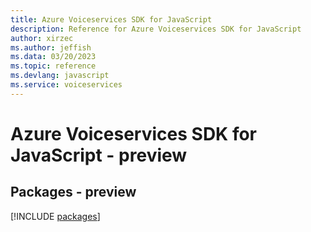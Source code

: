 ```yaml
---
title: Azure Voiceservices SDK for JavaScript
description: Reference for Azure Voiceservices SDK for JavaScript
author: xirzec
ms.author: jeffish
ms.data: 03/20/2023
ms.topic: reference
ms.devlang: javascript
ms.service: voiceservices
---
```

# Azure Voiceservices SDK for JavaScript - preview
## Packages - preview
[!INCLUDE [packages](voiceservices-index.md)]